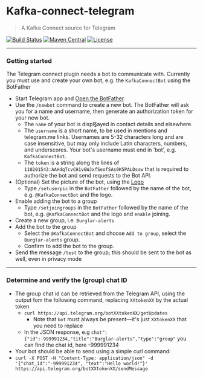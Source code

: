# Kafka-connect-telegram 

> A Kafka Connect source for Telegram

[![Build Status](https://travis-ci.com/fbascheper/kafka-connect-telegram.svg?branch=develop)](https://travis-ci.com/fbascheper/kafka-connect-telegram)
[![Maven Central](https://maven-badges.herokuapp.com/maven-central/com.github.fbascheper/kafka-connect-telegram/badge.svg)](https://maven-badges.herokuapp.com/maven-central/com.github.fbascheper/kafka-connect-telegram)
[![License](https://img.shields.io/badge/license-Apache%202-blue.svg)](https://raw.githubusercontent.com/fbascheper/kafka-connect-telegram/master/LICENSE.txt)

***

### Getting started

The Telegram connect plugin needs a bot to communicate with.
Currently you must use and create your own bot, e.g. the ``KafkaConnectBot`` using the BotFather

- Start Telegram app and [Open the BotFather](https://telegram.me/botfather).
- Use the ``/newbot`` command to create a new bot. The BotFather will ask you for a name and username, then generate an authorization token for your new bot.
  - The ``name`` of your bot is displ§ayed in contact details and elsewhere.
  - The ``username`` is a short name, to be used in mentions and telegram.me links. Usernames are 5-32 characters long and are case insensitive, but may only include Latin characters, numbers, and underscores. Your bot's username must end in ‘bot’, e.g. ``KafkaConnectBot``.
  - The ``token`` is a string along the lines of ``110201543:AAHdqTcvCH1vGWJxfSeofSAs0K5PALDsaw`` that is required to authorize the bot and send requests to the Bot API.
- (Optional) Set the picture of the bot, using the [Logo](https://nl.wikipedia.org/wiki/Bestand:Knex-Connect-Red.svg)
  - Type ``/setuserpic`` in the ``BotFather`` followed by the name of the bot, e.g. ``@KafkaConnectBot`` and the logo.
- Enable adding the bot to a group
  - Type ``/setjoingroups`` in the ``BotFather`` followed by the name of the bot, e.g. ``@KafkaConnectBot`` and the logo and ``enable`` joining.
- Create a new group, i.e. ``Burglar-alerts``
- Add the bot to the group
  - Select the ``@KafkaConnectBot`` and choose ``Add to group``, select the ``Burglar-alerts`` group.
  - Confirm to add the bot to the group.
- Send the message ``/test`` to the group; this should be sent to the bot as well, even in privacy mode

***

### Determine and verify the (group) chat ID
- The group chat id can be retrieved from the Telegram API, using the output fom the  following command, replacing ``XXtokenXX`` by the actual token
  - ``curl https://api.telegram.org/botXXtokenXX/getUpdates``
    - Note that `bot` must always be present—it's just `XXtokenXX` that you need to replace
  - In the JSON response, e.g ``chat":{"id":-999991234,"title":"Burglar-alerts","type":"group"`` you can find the chat id, here -999991234
- Your bot should be able to send using a simple curl command:
- ``curl -X POST -H "Content-Type: application/json" -d '{"chat_id":"-999991234", "text":"Hello world!"}' https://api.telegram.org/botXXtokenXX/sendMessage``
